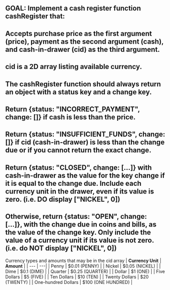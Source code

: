 ## GOAL: Implement a cash register function cashRegister that: 

## Accepts purchase price as the first argument (price), payment as the second argument (cash), and cash-in-drawer (cid) as the third argument.

## cid is a 2D array listing available currency.

## The cashRegister function should always return an object with a status key and a change key.

## Return {status: "INCORRECT_PAYMENT", change: []} if cash is less than the price.

## Return {status: "INSUFFICIENT_FUNDS", change: []} if cid (cash-in-drawer) is less than the change due or if you cannot return the exact change.

## Return {status: "CLOSED", change: [...]} with cash-in-drawer as the value for the key change if it is equal to the change due. Include each currency unit in the drawer, even if its value is zero. (i.e. DO display ["NICKEL", 0])

## Otherwise, return {status: "OPEN", change: [...]}, with the change due in coins and bills, as the value of the change key. Only include the value of a currency unit if its value is not zero. (i.e. do NOT display ["NICKEL", 0])

Currency types and amounts that may be in the cid array
| **Currency Unit** | **Amount** |
| --- | ---|
| Penny | $0.01 (PENNY) |
| Nickel | $0.05 (NICKEL) |
| Dime | $0.1 (DIME) |
| Quarter | $0.25 (QUARTER) |
| Dollar | $1 (ONE) |
| Five Dollars | $5 (FIVE) |
| Ten Dollars | $10 (TEN) |
| Twenty Dollars | $20 (TWENTY) |
| One-hundred Dollars | $100 (ONE HUNDRED) |
